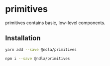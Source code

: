 # primitives

primitives contains basic, low-level components.

## Installation

```sh
yarn add --save @ndla/primitives
```

```sh
npm i --save @ndla/primitives
```
